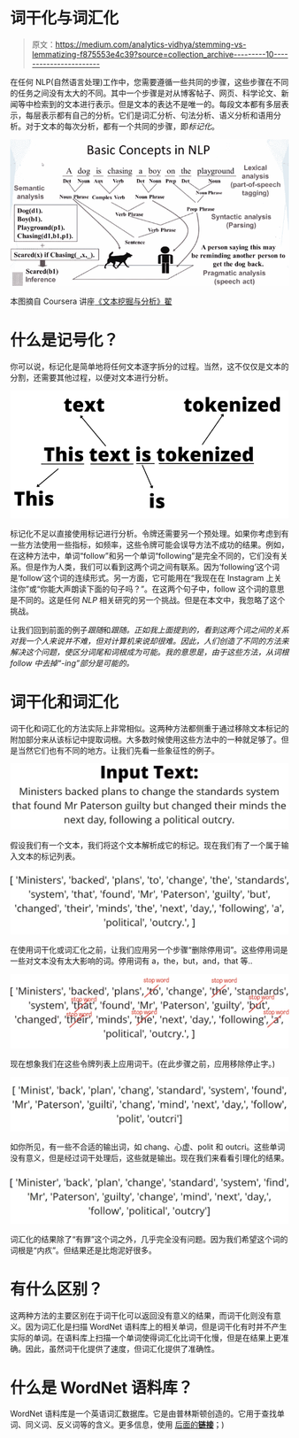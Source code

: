 # 词干化与词汇化

> 原文：<https://medium.com/analytics-vidhya/stemming-vs-lemmatizing-f875553e4c39?source=collection_archive---------10----------------------->

在任何 NLP(自然语言处理)工作中，您需要遵循一些共同的步骤，这些步骤在不同的任务之间没有太大的不同。其中一个步骤是对从博客帖子、网页、科学论文、新闻等中检索到的文本进行表示。但是文本的表达不是唯一的。每段文本都有多层表示，每层表示都有自己的分析。它们是词汇分析、句法分析、语义分析和语用分析。对于文本的每次分析，都有一个共同的步骤，即*标记化*。

![](img/933be4e429666b564b8bf9697998dc2b.png)

本图摘自 Coursera 讲座[《文本挖掘与分析》翟](https://www.coursera.org/learn/text-mining)

# 什么是记号化？

你可以说，标记化是简单地将任何文本逐字拆分的过程。当然，这不仅仅是文本的分割，还需要其他过程，以便对文本进行分析。

![](img/8e5ccc5aad881e8efeb59e86767e1da4.png)

标记化不足以直接使用标记进行分析。令牌还需要另一个预处理。如果你考虑到有一些方法使用一些指标，如频率，这些令牌可能会误导方法不成功的结果。例如，在这种方法中，单词“follow”和另一个单词“following”是完全不同的，它们没有关系。但是作为人类，我们可以看到这两个词之间有联系。因为‘following’这个词是‘follow’这个词的连续形式。另一方面，它可能用在“我现在在 Instagram 上关注你”或“你能大声朗读下面的句子吗？”。在这两个句子中，follow 这个词的意思是不同的。这是任何 *NLP* 相关研究的另一个挑战。但是在本文中，我忽略了这个挑战。

让我们回到前面的例子*跟随*和*跟随。正如我上面提到的，看到这两个词之间的关系对我一个人来说并不难，但对计算机来说却很难。因此，人们创造了不同的方法来解决这个问题，使区分词尾和词根成为可能。我的意思是，由于这些方法，从词根 follow 中去掉“-ing”部分是可能的。*

# 词干化和词汇化

词干化和词汇化的方法实际上非常相似。这两种方法都侧重于通过移除文本标记的附加部分来从该标记中提取词根。大多数时候使用这些方法中的一种就足够了。但是当然它们也有不同的地方。让我们先看一些象征性的例子。

![](img/e03d8a16bdcd9e3e77978d651306c754.png)

假设我们有一个文本，我们将这个文本解析成它的标记。现在我们有了一个属于输入文本的标记列表。

![](img/a11051f11073cda921d8ea849e6860f7.png)

在使用词干化或词汇化之前，让我们应用另一个步骤“删除停用词”。这些停用词是一些对文本没有太大影响的词。停用词有 a，the，but，and，that 等..

![](img/4b38792d16308a1e2bd675f19c667431.png)

现在想象我们在这些令牌列表上应用词干。(在此步骤之前，应用移除停止字。)

![](img/80db1f881bbe90734e0b9f65a559ccac.png)

如你所见，有一些不合适的输出词，如 chang、心虚、polit 和 outcri。这些单词没有意义，但是经过词干处理后，这些就是输出。现在我们来看看引理化的结果。

![](img/331fc4a28a0e212eb47c606573e04303.png)

词汇化的结果除了“有罪”这个词之外，几乎完全没有问题。因为我们希望这个词的词根是“内疚”。但结果还是比炮泥好很多。

# 有什么区别？

这两种方法的主要区别在于词干化可以返回没有意义的结果，而词干化则没有意义。因为词汇化是扫描 WordNet 语料库上的相关单词，但是词干化有时并不产生实际的单词。在语料库上扫描一个单词使得词汇化比词干化慢，但是在结果上更准确。因此，虽然词干化提供了速度，但词汇化提供了准确性。

# 什么是 WordNet 语料库？

WordNet 语料库是一个英语词汇数据库。它是由普林斯顿创造的。它用于查找单词、同义词、反义词等的含义。更多信息，使用 [后面的**链接**](https://pythonprogramming.net/wordnet-nltk-tutorial/)；)